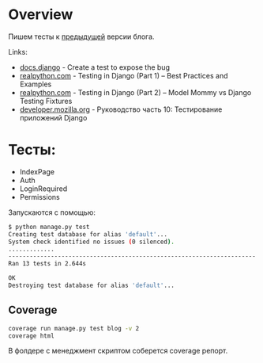 # Overview

Пишем тесты к [предыдущей](playground/django/32.auth/README.md) версии блога.

Links:
- [docs.django](https://docs.djangoproject.com/en/3.2/intro/tutorial05/#create-a-test-to-expose-the-bug) - Create a test to expose the bug
- [realpython.com](https://realpython.com/testing-in-django-part-1-best-practices-and-examples/) - Testing in Django (Part 1) – Best Practices and Examples
- [realpython.com](https://realpython.com/testing-in-django-part-2-model-mommy-vs-django-testing-fixtures/) - Testing in Django (Part 2) – Model Mommy vs Django Testing Fixtures
- [developer.mozilla.org](http://developer.mozilla.org/ru/docs/Learn/Server-side/Django/Testing) - Руководство часть 10: Тестирование приложений Django

# Тесты:

- IndexPage
- Auth
- LoginRequired
- Permissions

Запускаются с помощью:

```bash
$ python manage.py test
Creating test database for alias 'default'...
System check identified no issues (0 silenced).
.............
----------------------------------------------------------------------
Ran 13 tests in 2.644s

OK
Destroying test database for alias 'default'...
```

## Coverage
```bash
coverage run manage.py test blog -v 2
coverage html
```
В фолдере с менеджмент скриптом соберется coverage репорт.
